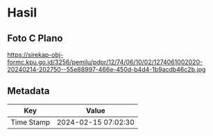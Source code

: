 # Hasil

## Foto C Plano

https://sirekap-obj-formc.kpu.go.id/3256/pemilu/pdpr/12/74/06/10/02/1274061002020-20240214-202750--55e88997-466e-450d-b4d4-1b9acdb46c2b.jpg


## Metadata

| Key        | Value               |
| ---------- | ------------------- |
| Time Stamp | 2024-02-15 07:02:30 |



